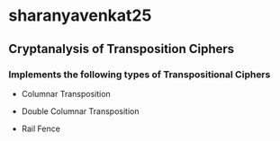 # sharanyavenkat25
## Cryptanalysis of Transposition Ciphers

### Implements the following types of Transpositional Ciphers

  - Columnar Transposition
  
  - Double Columnar Transposition
  
  - Rail Fence
